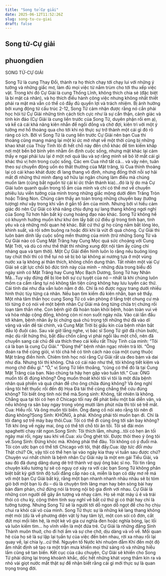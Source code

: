 ```yaml
---
title: "Song tử-Cự giải"
date: 2025-06-12T11:52:26Z
slug: song-tu-cu-giai
draft: false
---
```


## Song tử-Cự giải

## phuongdien

SONG TỬ-CỰ GIẢI​

Song Tử là cung Thay Đổi, thành ra họ thích chạy tới chạy lui với những ý tưởng và những giấc mơ, làm đủ mọi việc từ nắm trùm cho tới thu xếp việc vặt. Trong khi đó Cự Giải là cung Thống Lĩnh, không thích chia sẻ (đặc biệt là bí mật cá nhân), và họ thích điều hành công việc nhưng không nhất thiết phải ra mặt mà vẫn có thể có đầy đủ quyền lợi và trách nhiệm.
Bị ảnh hưởng bởi xung động từ cấu trúc 2-12, Song Tử cảm nhận được rằng nó cần phải học hỏi từ Cự Giải những tính cách tích cực như là sự cẩn thận, cảnh giác và tính kín đáo (Cự Giải là cung liền trước của Song Tử, duyên phận rồi em ạ), và kể cả cái khả năng kiên nhẫn để ngồi đồng và chờ đợi, kiên trì với một ý tưởng mơ hồ thoáng qua cho tới khi nó thực sự trở thành một cái gì đó rõ ràng có ích. Bởi vì Song Tử là cung liền trước Cự Giải nên bạn Cua thi thoảng cũng mang máng lại một kí ức mờ nhạt về một thời cũng bị những khao khát của Thủy Tinh lôi đi hết chỗ này đến chỗ khác để tìm kiếm khắp nơi một bến bờ bình yên nhằm ổn định cuộc sống, nhưng mặt khác lại cảm thấy e ngại phải lưu lại ở một nơi quá lâu và sợ rằng mình sẽ bỏ lỡ mất cái gì khác thú vị hơn trong cuộc sống. Các em Cua nhớ tất cả… và vậy nên, tuân theo sự chuyển động uốn éo thất thường của Mặt trăng, lũ Cua thỉnh thoảng lại có cái khao khát được đi lang thang vô định, nhưng đồng thời nỗi sợ hãi mất đi những thứ mình đang sở hữu lại ngăn chúng làm điều mà chúng muốn làm (cũng bắt nguồn từ cái kí ức thần thánh kia)…đó là lý do mà Cự Giải luôn quanh quẩn trong tổ ấm của mình và chỉ có thể mơ về chuyến phiêu lưu viễn tưởng của mình trong những giấc mộng dưới đêm Trăng Tròn hoặc Trăng Non. Chúng cảm thấy an toàn trong những chuyến bay (tưởng tượng) như vậy trong khi vẫn ở gần tổ ấm của mình. Nhưng bởi vì hiểu cảm giác đó nên Cự Giải có khả năng chịu đựng sự lang thang không ngơi nghỉ của Song Tử hơn hẳn bất kỳ cung hoàng đạo nào khác.
Song Tử không hề có khuynh hướng muốn khư khư ôm lấy bất cứ điều gì trong tình bạn, tình yêu và cả những mối quan hệ khác. Bất cứ thứ gì họ cũng nắm bắt lỏng lẻo, khinh suất, và rồi sớm buông ra hoặc đôi khi là vứt đi quá chóng. Cự Giải thì luôn bám dính lấy cuộc sống mến thương của mình (trừ những Song Tử và Cự Giải nào có Cung Mặt Trăng hay Cung Mọc quá sức choảng với Cung Mặt Trời, và dù có như thế thật thì những xung đột nội tâm ấy cũng chỉ nháng qua và tạm thời). Một Cự Giải điển hình luôn lo rằng nếu buông lỏng tay chút thôi thì có thể tụi nó sẽ bị bỏ lại không ai nương tựa ở một vùng nước xa lạ không ai thân thích, không chốn dung thân.
Tất nhiên một vài Cự Giải sẽ cật lực chối bỏ đức tính này của mình – những đứa trong biểu đồ ngày sinh có Mặt Trăng hay Cung Mọc Bạch Dương, Song Tử hay Nhân Mã…Tuy vậy đừng để bị lòe bởi sự cự tuyệt của nó – nhất là khi chúng luôn mồm ca cẩm rằng tụi nó không tằn tiện cũng không hay lưu luyến các thứ. Cái tính dai như đỉa vẫn luôn nằm ở đó. Chỉ là nó được ngụy trang dưới nhiều hình thức tùy từng cá nhân. Nếu bạn tìm kiếm đủ kiên nhẫn, bạn sẽ thấy.
Một nhà tâm thần học cung Song Tử có văn phòng ở tầng trệt chung cư mà tôi từng ở có nói về một bệnh nhân Cự Giải mà ông từng chữa trị chứng rối loạn tâm thần nhẹ. Con bệnh giờ đã hoàn toàn khỏi bệnh, hoàn toàn vui vẻ và hòa nhập cộng đồng, không còn nỉ non suốt ngày nữa. Vào cái lần đầu tới khám, bệnh nhân ấy bị chứng quá chú trọng tới những thứ đã vào dĩ vãng và vấn đề tài chính, và Cung Mặt Trời bị giấu kín của bệnh nhân bắt đầu lộ đuôi cáo. Sau vài giờ lắng nghe, vị bác sĩ Song Tử giờ đã chùn bước, mặc dù rất hứng thú, bắt đầu chồn cẳng vì phải ngồi lâu một chỗ, nên đã chuyển sang cái chủ đề ưa thích theo cái kiểu rất Thủy Tinh của mình: “Tôi cá là bạn là cung Cự Giải.”
“Đúng thế” bệnh nhân ngạc nhiên trả lời. “Ông đoán ra thế cũng giỏi, vì tôi chả hề có tính cách nào của một cung thuộc Mặt trăng điển hình. Chiêm tinh học nói rằng Cự Giải rất ưa đeo bám và dai như đỉa. Nhưng tôi thì không. Chả có cái nào như thế, tôi không tiết kiệm và mong chờ điều gì.”
“Ô,” vị Song Tử liến thoắng, “cũng có thể đó là tại Cung Mặt Trăng của bạn. Nào chúng ta hãy hẹn gặp vào tuần tới.”
Cua: ÔNG muốn tôi đi đúng không? Ông muốn thoát khỏi tôi vì tôi là một đứa bệnh nhân quá phiền và quá chán để cho ông chữa đúng không? Và ông nghĩ rằng tôi hết thuốc rồi đến độ Hoa Đà tái thế cũng chẳng thể cứu đúng không? Tôi biết ông tính nói thế mà.​Song sinh: Không, tất nhiên là không. Chẳng qua tại tôi có hẹn ở Chicago tối nay để phát biểu một bài diễn văn, và nếu không ra sân bay ngay trong vòng mười lăm phút nữa thì tôi sẽ trễ mất.​Cua: Hiểu rồi. Và ông muốn tôi biến. Ông đang cố nói xéo rằng tôi nên đi đúng không?​Song Sinh: KHÔNG, à phải. Không phải tôi muốn bạn đi. Chỉ là tôi đang sợ trễ máy bay thôi.​Cua: Tôi có thể đi cùng ông tới sân bay không? Tới khi ông về ngày mai, ông có thể tới chỗ tôi ăn tối. Tôi sẽ đãi món spaghetti chay rất ngon.​Song Sinh: Tôi thích lắm, nhưng…tôi có hẹn ăn tối ngày mai rồi, ngay sau khi về.​Cua: *xìu* Ông ghét tôi. Được thôi theo ý ông tôi về.​Song Sinh: Đừng khóc mà. Không phải thế đâu. Tôi không có ý đuổi mà. Tôi còn ước bạn có thể tới Chicago với tôi, thật đấy.​Cua: *lập tức đổi màu* Thật chứ? Ok, vậy tôi có thể hẹn lại vào ngày kia thay vì tuần sau được chứ?​Chuyện vui nhất chính là bệnh nhân Cự Giải này là một em gái Tiểu Giải, và sau đó đã dung dăng dung dẻ trở thành vợ quý ông bác sĩ nọ. Tôi tin rằng chuyện kiểu tương tự sẽ có nguy cơ xảy ra với các bạn Song Tử không phân biệt bất kỳ giới tính độ tuổi đẳng cấp nào cả, miễn là bạn có dây mơ rễ má với một bạn Cự Giải bất kỳ, rằng một bạn nhanh nhanh nhảu nhảu sẽ bị tóm giò bởi một bạn lù đù – dù là chuyện tình lãng mạn hay bên sòng bài hay bàn đàm phán, chứ đừng nói là trong nội bộ gia đình với nhau.
Cự Giải là những con người dễ gây ấn tượng và nhạy cảm. Họ sẽ mặt mày ủ ê và trái thói có chu kỳ, cộng thêm tính suy nghĩ về bất cứ thứ gì có thật hay chỉ là tưởng tượng. Nhưng Song Tử sẽ là người tới dỗ ngon dỗ ngọt để cho họ chịu chui ra khỏi cái vỏ của mình. Song Tử thực sự là những kẻ lang thang không mệt mỏi (dù là về phương diện vật lý hay tâm lý), một con sói cô đơn, cắt đứt mọi mối liên hệ, là một kẻ vô gia cư nghĩa đen hoặc nghĩa bóng, lạc lối và luôn kiếm tìm… họ vĩnh viễn là một đứa trẻ. Cự Giải là những đấng Sinh Thành muôn thuở, cho đi hơi ấm và sự che chở, dịu dàng và vỗ về. Mối quan hệ của họ sẽ là sự lặp lại tuần tự của việc đến bên nhau, rời xa nhau rồi lại quay về, lại chia ly…cứ thế.
Nguyên tố Nước khi nhuộm đẫm Khí đến một độ ẩm nhất định sẽ tạo ra một trận mưa khiến mọi thứ sáng rõ và những hiểu lầm cũng sẽ tan biến. Kết cục của câu chuyện, Cự Giải sẽ khiến cho Song Tử phải dừng lại trong khoảnh khắc, dốc hết những khát vọng thầm kín ra và nhỏ vài giọt nước mắt thật sự để nhận biết rằng cái gì mới thực sự là quan trọng trong đời.